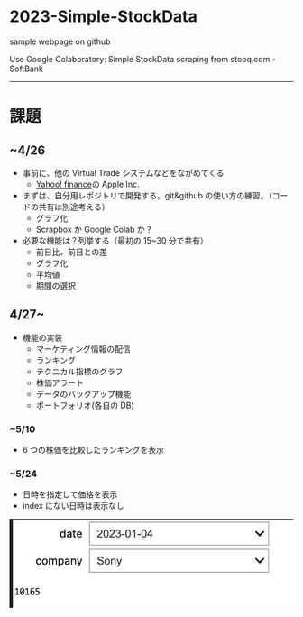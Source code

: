 # 2023-Simple-StockData

sample webpage on github

Use Google Colaboratory: Simple StockData scraping from stooq.com - SoftBank

---

# 課題

## ~4/26

- 事前に、他の Virtual Trade システムなどをながめてくる
  - [Yahoo! finance](https://finance.yahoo.com/quote/AAPL?p=AAPL&.tsrc=fin-srch)の Apple Inc.
- まずは、自分用レポジトリで開発する。git&github の使い方の練習。（コードの共有は別途考える）
  - グラフ化
  - Scrapbox か Google Colab か？
- 必要な機能は？列挙する（最初の 15~30 分で共有）
  - 前日比、前日との差
  - グラフ化
  - 平均値
  - 期間の選択

## 4/27~

- 機能の実装
  - マーケティング情報の配信
  - ランキング
  - テクニカル指標のグラフ
  - 株価アラート
  - データのバックアップ機能
  - ポートフォリオ(各自の DB)

### ~5/10

- 6 つの株価を比較したランキングを表示

### ~5/24

- 日時を指定して価格を表示
- index にない日時は表示なし

![プルダウン式に表示](scr1.png)
